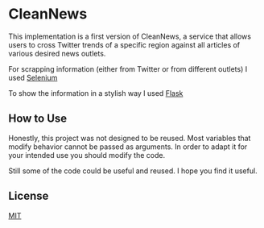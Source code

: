 # CleanNews

This implementation is a first version of CleanNews, a service that allows users to cross Twitter trends of a specific region against all articles of various desired news outlets.

For scrapping information (either from Twitter or from different outlets) I used [Selenium](https://www.seleniumhq.org/)

To show the information in a stylish way I used [Flask](https://palletsprojects.com/p/flask/)

## How to Use
Honestly, this project was not designed to be reused. Most variables that modify behavior cannot be passed as arguments. In order to adapt it for your intended use you should modify the code.

Still some of the code could be useful and reused. I hope you find it useful.


## License
[MIT](https://choosealicense.com/licenses/mit/)
